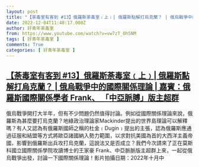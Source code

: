 ```yaml
---
layout: post
title: "【荼毒室有客到 #13】俄羅斯荼毒室﹙上﹚| 俄羅斯點解打烏克蘭？ | 俄烏戰爭中的國際關係理論 | 嘉賓：俄羅斯國際關係學者 Frank、 「中亞脈膊」版主超群"
date: 2022-12-04T11:48:17.000Z
author: 好青年荼毒室
from: https://www.youtube.com/watch?v=vw7zT_Oh5NM
tags: [ 好青年荼毒室 ]
comments: True
categories: [ 好青年荼毒室 ]
---
```

<!--1670154497000-->
[【荼毒室有客到 #13】俄羅斯荼毒室﹙上﹚| 俄羅斯點解打烏克蘭？ | 俄烏戰爭中的國際關係理論 | 嘉賓：俄羅斯國際關係學者 Frank、 「中亞脈膊」版主超群](https://www.youtube.com/watch?v=vw7zT_Oh5NM)
------

<div>
俄烏戰爭開打大半年，但有不少問題仍然值得討論。例如從國際關係理論來說，俄羅斯為甚麼要打烏克蘭？地綠政治理論家Mackinder提出的世界島理論可以解釋嗎？有人又認為有俄羅斯國師之稱的杜金﹙Dugin﹚提出的主張，認為俄羅斯應通過征服和結盟等方式將歐亞諸國納入勢力範圍，以求對抗美國為首的大西洋主義帝國，影響到俄羅斯出兵攻打烏克蘭，這說法又是否成立？我們今次請來了正在莫斯科國立國際關係學院攻讀博士的王家豪 Frank、中亞脈脈版主超群上來，一起從俄烏戰爭出發，討論一下國際關係理論！影片拍攝日期：2022年十月中
</div>
